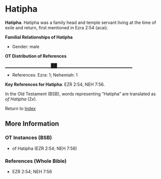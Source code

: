 # Hatipha
**Hatipha**. 
Hatipha was a family head and temple servant living at the time of exile and return, first mentioned in Ezra 2:54 (acai). 




**Familial Relationships of Hatipha**


* Gender: male


**OT Distribution of References**

▁▁▁▁▁▁▁▁▁▁▁▁▁▁██▁▁▁▁▁▁▁▁▁▁▁▁▁▁▁▁▁▁▁▁▁▁▁
* References: Ezra: 1; Nehemiah: 1



**Key References for Hatipha**: 
EZR 2:54, NEH 7:56. 


In the Old Testament (BSB), words representing “Hatipha” are translated as 
*of Hatipha* (2x). 




Return to [Index](00-Index.md)

## More Information

### OT Instances (BSB)

* of Hatipha (EZR 2:54; NEH 7:56)



### References (Whole Bible)

* EZR 2:54; NEH 7:56



